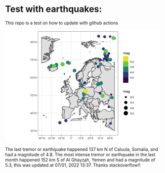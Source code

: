 <!-- README.md is generated from README.Rmd. Please edit that file -->

Test with earthquakes:
======================

This repo is a test on how to update with github actions

![](man/figures/README-unnamed-chunk-2-1.png)

The last tremor or earthquake happened 137 km N of Caluula, Somalia, and
had a magnitude of 4.8. The most intense tremor or earthquake in the
last month happened 152 km S of Al Ghayz̧ah, Yemen and had a magnitude of
5.3, this was updated at 07/01, 2022 13:37. Thanks stackoverflow!!
